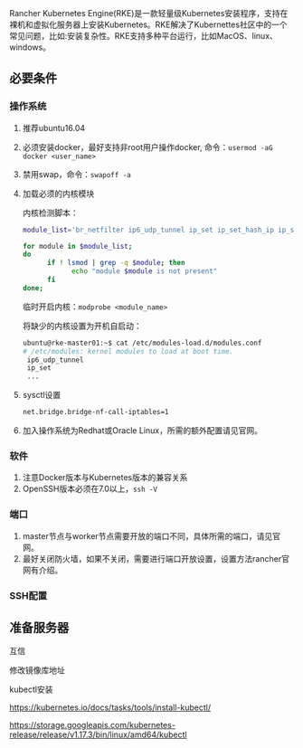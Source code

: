Rancher Kubernetes Engine(RKE)是一款轻量级Kubernetes安装程序，支持在裸机和虚拟化服务器上安装Kubernetes。RKE解决了Kubernettes社区中的一个常见问题，比如:安装复杂性。RKE支持多种平台运行，比如MacOS、linux、windows。

## 必要条件

### 操作系统

1. 推荐ubuntu16.04

2. 必须安装docker，最好支持非root用户操作docker, 命令：`usermod -aG docker <user_name>`

3. 禁用swap，命令：`swapoff -a`

4. 加载必须的内核模块

   内核检测脚本：

   ```sh
   module_list='br_netfilter ip6_udp_tunnel ip_set ip_set_hash_ip ip_set_hash_net iptable_filter iptable_nat iptable_mangle iptable_raw nf_conntrack_netlink nf_conntrack nf_conntrack_ipv4 nf_defrag_ipv4 nf_nat nf_nat_ipv4 nf_nat_masquerade_ipv4 nfnetlink udp_tunnel veth vxlan x_tables xt_addrtype xt_conntrack xt_comment xt_mark xt_multiport xt_nat xt_recent xt_set xt_statistic xt_tcpudp'
   
   for module in $module_list;
   do
         if ! lsmod | grep -q $module; then
               echo "module $module is not present"
         fi
   done;
   ```

   临时开启内核：`modprobe <module_name>`

   将缺少的内核设置为开机自启动：

   ```sh
   ubuntu@rke-master01:~$ cat /etc/modules-load.d/modules.conf
   # /etc/modules: kernel modules to load at boot time.
    ip6_udp_tunnel
    ip_set
    ...
   ```

5. sysctl设置

   ```bash
   net.bridge.bridge-nf-call-iptables=1
   ```

6. 加入操作系统为Redhat或Oracle Linux，所需的额外配置请见官网。

### 软件

1. 注意Docker版本与Kubernetes版本的兼容关系
2. OpenSSH版本必须在7.0以上，`ssh -V`

### 端口

1. master节点与worker节点需要开放的端口不同，具体所需的端口，请见官网。
2. 最好关闭防火墙，如果不关闭，需要进行端口开放设置，设置方法rancher官网有介绍。

### SSH配置



## 准备服务器

互信

修改镜像库地址



kubectl安装

https://kubernetes.io/docs/tasks/tools/install-kubectl/

https://storage.googleapis.com/kubernetes-release/release/v1.17.3/bin/linux/amd64/kubectl